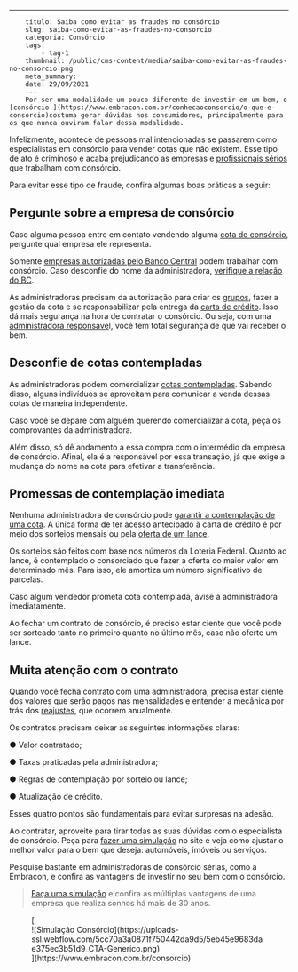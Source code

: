 ---
        titulo: Saiba como evitar as fraudes no consórcio
        slug: saiba-como-evitar-as-fraudes-no-consorcio
        categoria: Consórcio
        tags:
            - tag-1
        thumbnail: /public/cms-content/media/saiba-como-evitar-as-fraudes-no-consorcio.png
        meta_summary: 
        date: 29/09/2021
        ---
        Por ser uma modalidade um pouco diferente de investir em um bem, o [consórcio ](https://www.embracon.com.br/conhecaoconsorcio/o-que-e-consorcio)costuma gerar dúvidas nos consumidores, principalmente para os que nunca ouviram falar dessa modalidade.

Infelizmente, acontece de pessoas mal intencionadas se passarem como especialistas em consórcio para vender cotas que não existem. Esse tipo de ato é criminoso e acaba prejudicando as empresas e [profissionais sérios](https://www.embracon.com.br/fale-com-consultor) que trabalham com consórcio.

Para evitar esse tipo de fraude, confira algumas boas práticas a seguir:

Pergunte sobre a empresa de consórcio
-------------------------------------

Caso alguma pessoa entre em contato vendendo alguma [cota de consórcio](https://www.embracon.com.br/conhecaoconsorcio/o-que-e-a-cota-de-consorcio), pergunte qual empresa ele representa.

Somente [empresas autorizadas pelo Banco Central](https://www.embracon.com.br/) podem trabalhar com consórcio. Caso desconfie do nome da administradora, [verifique a relação do BC](https://www.bcb.gov.br/pre/composicao/ac.asp).

As administradoras precisam da autorização para criar os [grupos](https://www.embracon.com.br/conhecaoconsorcio/o-que-e-um-grupo-de-consorcio), fazer a gestão da cota e se responsabilizar pela entrega da [carta de crédito](https://www.embracon.com.br/conhecaoconsorcio/o-que-e-carta-de-credito). Isso dá mais segurança na hora de contratar o consórcio. Ou seja, com uma [administradora responsáve](https://www.embracon.com.br/blog/afinal-o-que-uma-administradora-de-consorcio-faz)l, você tem total segurança de que vai receber o bem.

Desconfie de cotas contempladas
-------------------------------

As administradoras podem comercializar [cotas contempladas](https://www.embracon.com.br/blog/quais-sao-as-formas-de-contemplacao). Sabendo disso, alguns indivíduos se aproveitam para comunicar a venda dessas cotas de maneira independente.

Caso você se depare com alguém querendo comercializar a cota, peça os comprovantes da administradora.

Além disso, só dê andamento a essa compra com o intermédio da empresa de consórcio. Afinal, ela é a responsável por essa transação, já que exige a mudança do nome na cota para efetivar a transferência.

Promessas de contemplação imediata
----------------------------------

Nenhuma administradora de consórcio pode [garantir a contemplação de uma cota](https://www.embracon.com.br/conhecaoconsorcio/no-consorcio-existe-prazo-especifico-para-contemplacao). A única forma de ter acesso antecipado à carta de crédito é por meio dos sorteios mensais ou pela [oferta de um lance](https://www.embracon.com.br/blog/como-funcionam-os-tipos-de-lances-no-consorcio).

Os sorteios são feitos com base nos números da Loteria Federal. Quanto ao lance, é contemplado o consorciado que fazer a oferta do maior valor em determinado mês. Para isso, ele amortiza um número significativo de parcelas.

Caso algum vendedor prometa cota contemplada, avise à administradora imediatamente.

Ao fechar um contrato de consórcio, é preciso estar ciente que você pode ser sorteado tanto no primeiro quanto no último mês, caso não oferte um lance.

Muita atenção com o contrato
----------------------------

Quando você fecha contrato com uma administradora, precisa estar ciente dos valores que serão pagos nas mensalidades e entender a mecânica por trás dos [reajustes](https://www.embracon.com.br/blog/reajuste-do-consorcio-entenda), que ocorrem anualmente.

Os contratos precisam deixar as seguintes informações claras:

● Valor contratado;

● Taxas praticadas pela administradora;

● Regras de contemplação por sorteio ou lance;

● Atualização de crédito.

Esses quatro pontos são fundamentais para evitar surpresas na adesão.

Ao contratar, aproveite para tirar todas as suas dúvidas com o especialista de consórcio. Peça para [fazer uma simulação](https://www.embracon.com.br/blog/descubra-como-fazer-uma-simulacao-no-consorcio) no site e veja como ajustar o melhor valor para o bem que deseja: automóveis, imóveis ou serviços.

Pesquise bastante em administradoras de consórcio sérias, como a Embracon, e confira as vantagens de investir no seu bem com o consórcio.

> [Faça uma simulação](https://www.embracon.com.br/) e confira as múltiplas vantagens de uma empresa que realiza sonhos há mais de 30 anos.

<figure class="w-richtext-figure-type-image w-richtext-align-center">[<div>![Simulação Consórcio](https://uploads-ssl.webflow.com/5cc70a3a0871f750442da9d5/5eb45e9683dae375ec3b51d9_CTA-Generico.png)</div>](https://www.embracon.com.br/consorcio)</figure>
        
